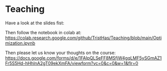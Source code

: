 # Teaching

Have a look at the slides fist:

Then follow the notebook in colab at: 
https://colab.research.google.com/github/TristHas/Teaching/blob/main/Optimization.ipynb

Then please let us know your thoughts on the course:
https://docs.google.com/forms/d/e/1FAIpQLSeFF8MSfjW4gqLMF5ySGmAZ1Fr5S5Hd-hHhlnA2gT09ekXmFA/viewform?vc=0&c=0&w=1&flr=0

